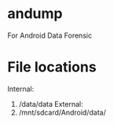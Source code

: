 # andump
For Android Data Forensic

# File locations
Internal: 
1. /data/data
External:
1. /mnt/sdcard/Android/data/

